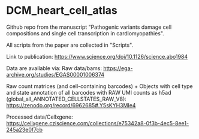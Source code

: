 # DCM_heart_cell_atlas
Github repo from the manuscript "Pathogenic variants damage cell compositions and single cell transcription in cardiomyopathies".

All scripts from the paper are collected in "Scripts".

Link to publication: https://www.science.org/doi/10.1126/science.abo1984

Data are available via: Raw data/bams: https://ega-archive.org/studies/EGAS00001006374

Raw count matrices (and cell-containing barcodes) + Objects with cell type and state annotation of all barcodes with RAW UMI counts as h5ad (global_all_ANNOTATED_CELLSTATES_RAW_V8): https://zenodo.org/record/6962685#.Y5sKYH3MIe4

Processed data/Cellxgene: https://cellxgene.cziscience.com/collections/e75342a8-0f3b-4ec5-8ee1-245a23e0f7cb
